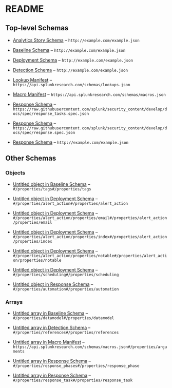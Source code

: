 # README

## Top-level Schemas

*   [Analytics Story Schema](./stories.md "schema analytics story") – `http://example.com/example.json`

*   [Baseline Schema](./baselines.md "schema for baselines") – `http://example.com/example.json`

*   [Deployment Schema](./deployments.md "schema for deployment") – `http://example.com/example.json`

*   [Detection Schema](./detections.md "schema for detections") – `http://example.com/example.json`

*   [Lookup Manifest](./lookups.md "A object that defines a lookup file and its properties") – `https://api.splunkresearch.com/schemas/lookups.json`

*   [Macro Manifest](./macros.md "An object that defines the parameters for a Splunk Macro") – `https://api.splunkresearch.com/schemas/macros.json`

*   [Response Schema](./response_tasks.md "schema for response task") – `https://raw.githubusercontent.com/splunk/security_content/develop/docs/spec/response_tasks.spec.json`

*   [Response Schema](./responses.md "schema for response") – `https://raw.githubusercontent.com/splunk/security_content/develop/docs/spec/response.spec.json`

*   [Response Schema](./responses_phase.md "schema for phase") – `http://example.com/example.json`

## Other Schemas

### Objects

*   [Untitled object in Baseline Schema](./baselines-properties-tags.md "An array of key value pairs for tagging") – `#/properties/tags#/properties/tags`

*   [Untitled object in Deployment Schema](./deployments-properties-alert_action.md "Set alert action parameter for search") – `#/properties/alert_action#/properties/alert_action`

*   [Untitled object in Deployment Schema](./deployments-properties-alert_action-properties-email.md "By enabling it, an email is sent with the results") – `#/properties/alert_action/properties/email#/properties/alert_action/properties/email`

*   [Untitled object in Deployment Schema](./deployments-properties-alert_action-properties-index.md "By enabling it, the results are stored in another index") – `#/properties/alert_action/properties/index#/properties/alert_action/properties/index`

*   [Untitled object in Deployment Schema](./deployments-properties-alert_action-properties-notable.md "By enabling it, a notable is generated") – `#/properties/alert_action/properties/notable#/properties/alert_action/properties/notable`

*   [Untitled object in Deployment Schema](./deployments-properties-scheduling.md "allows to set scheduling parameter") – `#/properties/scheduling#/properties/scheduling`

*   [Untitled object in Response Schema](./response_tasks-properties-automation.md "An array of key value pairs for defining actions and playbooks") – `#/properties/automation#/properties/automation`

### Arrays

*   [Untitled array in Baseline Schema](./baselines-properties-datamodel.md "datamodel used in the search") – `#/properties/datamodel#/properties/datamodel`

*   [Untitled array in Detection Schema](./detections-properties-references.md "A list of references for this detection") – `#/properties/references#/properties/references`

*   [Untitled array in Macro Manifest](./macros-properties-arguments.md "A list of the arguments being passed to this macro") – `https://api.splunkresearch.com/schemas/macros.json#/properties/arguments`

*   [Untitled array in Response Schema](./responses-properties-response_phase.md "Response divided into phases") – `#/properties/response_phases#/properties/response_phase`

*   [Untitled array in Response Schema](./responses_phase-properties-response_task.md "Response phase is divided into task(s) to be completed") – `#/properties/response_task#/properties/response_task`
